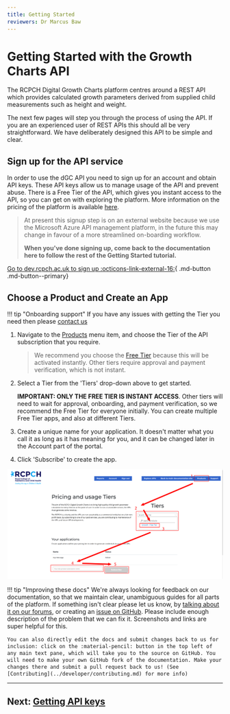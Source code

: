 ```yaml
---
title: Getting Started
reviewers: Dr Marcus Baw
---
```

# Getting Started with the Growth Charts API

The RCPCH Digital Growth Charts platform centres around a REST API which provides calculated growth parameters derived from supplied child measurements such as height and weight.

The next few pages will step you through the process of using the API. If you are an experienced user of REST APIs this should all be very straightforward. We have deliberately designed this API to be simple and clear.

## Sign up for the API service

In order to use the dGC API you need to sign up for an account and obtain API keys. These API keys allow us to manage usage of the API and prevent abuse. There is a Free Tier of the API, which gives you instant access to the API, so you can get on with exploring the platform. More information on the pricing of the platform is available [here](../products/pricing.md).

> At present this signup step is on an external website because we use the Microsoft Azure API management platform, in the future this may change in favour of a more streamlined on-boarding workflow.
> 
> **When you've done signing up, come back to the documentation here to follow the rest of the Getting Started tutorial.**

[Go to dev.rcpch.ac.uk to sign up :octicons-link-external-16:](https://dev.rcpch.ac.uk/signup){ .md-button .md-button--primary}

## Choose a Product and Create an App

!!! tip "Onboarding support"
    If you have any issues with getting the Tier you need then please [contact us](../about/contact.md)

1. Navigate to the [Products](https://dev.rcpch.ac.uk/product) menu item, and choose the Tier of the API subscription that you require.

    > We recommend you choose the [Free Tier](https://dev.rcpch.ac.uk/product#product=starter) because this will be activated instantly. Other tiers require approval and payment verification, which is not instant.

1. Select a Tier from the 'Tiers' drop-down above to get started.
    
    **IMPORTANT: ONLY THE FREE TIER IS INSTANT ACCESS**. Other tiers will need to wait for approval, onboarding, and payment verification, so we recommend the Free Tier for everyone initially. You can create multiple Free Tier apps, and also at different Tiers.

2. Create a unique name for your application. It doesn't matter what you call it as long as it has meaning for you, and it can be changed later in the Account part of the portal.

3. Click 'Subscribe' to create the app.

![create-an-app](../_assets/create-an-app.png)

!!! tip "Improving these docs"
    We're always looking for feedback on our documentation, so that we maintain clear, unambiguous guides for all parts of the platform. If something isn't clear please let us know, by [talking about it on our forums](https://openhealthhub.org/c/rcpch-digital-growth-charts), or creating an [issue on GitHub](https://github.com/rcpch/digital-growth-charts-documentation/issues). Please include enough description of the problem that we can fix it. Screenshots and links are super helpful for this.
    
    You can also directly edit the docs and submit changes back to us for inclusion: click on the :material-pencil: button in the top left of any main text pane, which will take you to the source on GitHub. You will need to make your own GitHub fork of the documentation. Make your changes there and submit a pull request back to us! (See [Contributing](../developer/contributing.md) for more info)

-----

## Next: [Getting API keys](../integrator/api-keys.md)